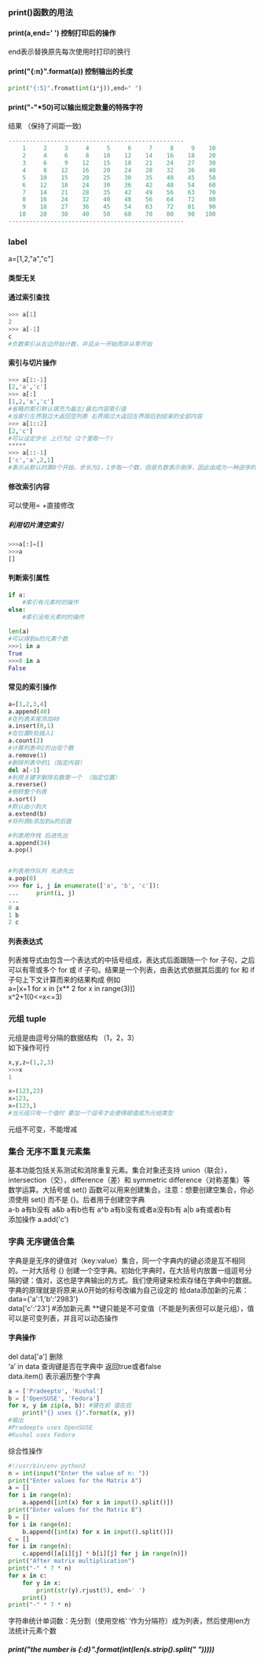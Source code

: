### print()函数的用法
#### print(a,end=' ') 控制打印后的操作
end表示替换原先每次使用时打印的换行 
#### print("{:n}".format(a)) 控制输出的长度
``` python
print("{:5}".fromat(int(i*j)),end=" ")
```

#### print("-"*50)可以输出规定数量的特殊字符

结果 
（保持了间距一致)
```python
--------------------------------------------------
    1     2     3     4     5     6     7     8     9    10 
    2     4     6     8    10    12    14    16    18    20 
    3     6     9    12    15    18    21    24    27    30 
    4     8    12    16    20    24    28    32    36    40 
    5    10    15    20    25    30    35    40    45    50 
    6    12    18    24    30    36    42    48    54    60 
    7    14    21    28    35    42    49    56    63    70 
    8    16    24    32    40    48    56    64    72    80 
    9    18    27    36    45    54    63    72    81    90 
   10    20    30    40    50    60    70    80    90   100 
--------------------------------------------------

```

### label
a=[1,2,"a","c"]
#### 类型无关
#### 通过索引查找
``` python
>>> a[1]
2
>>> a[-1]
c
#负数索引从右边开始计数，并且从一开始而非从零开始
```
#### 索引与切片操作
```python 
>>> a[1:-1]
[2,'a','c']
>>> a[:]
[1,2,'a','c']
#省略的索引默认填充为最左/最右内容索引值
#当索引左界限过大返回空列表 右界限过大返回左界限后到结束的全部内容
>>> a[1::2]
[2,'c']
#可以设定步长 上行为2（2个里取一个）
*****
>>> a[::-1]
['c','a',2,1]
#表示从默认的第0个开始，步长为1，1步取一个数，但是负数表示倒序，因此由成为一种逆序的方法
```

#### 修改索引内容
可以使用= +直接修改
##### 利用切片清空索引
```python 
>>>a[:]=[]
>>>a
[]
```
#### 判断索引属性
```python 
if a:
    #索引有元素时的操作
else:
    #索引没有元素时的操作
 
len(a)
#可以得到a的元素个数
>>>1 in a
True
>>>8 in a
False
```
#### 常见的索引操作
``` python
a=[1,2,3,4]
a.append(40)
#在列表末尾添加40
a.insert(0,1)
#在位置0处插入1
a.count(2)
#计算列表中2的出现个数
a.remove(1)
#删除列表中的1（指定内容）
del a[-1]
#利用关键字删除右数第一个 （指定位置）
a.reverse()
#倒转整个列表
a.sort()
#默认由小到大
a.extend(b)
#将列表b添加到a的后面

#列表用作栈 后进先出
a.append(34)
a.pop()


#列表用作队列 先进先出
a.pop(0)
>>> for i, j in enumerate(['a', 'b', 'c']):
...     print(i, j)
...
0 a
1 b
2 c
```
#### 列表表达式
列表推导式由包含一个表达式的中括号组成，表达式后面跟随一个 for 子句，之后可以有零或多个 for 或 if 子句。结果是一个列表，由表达式依据其后面的 for 和 if 子句上下文计算而来的结果构成 例如  
a=[x+1 for x in [x** 2 for x in range(3)]]  
x^2+1(0<=x<=3)

### 元组 tuple
元组是由逗号分隔的数据结构 （1，2，3）  
如下操作可行
``` python
x,y,z=(1,2,3)
>>>x
1

x=(123,23)
x=123,
x=(123,)
#当元组只有一个值时 要加一个逗号才会使得赋值成为元组类型  
```
元组不可变，不能增减

### 集合 无序不重复元素集
基本功能包括关系测试和消除重复元素。集合对象还支持 union（联合），intersection（交），difference（差）和 symmetric difference（对称差集）等数学运算。大括号或 set() 函数可以用来创建集合。注意：想要创建空集合，你必须使用 set() 而不是 {}。后者用于创建空字典  
a-b a有b没有 a&b a有b也有 a^b a有b没有或者a没有b有 a|b a有或者b有  
添加操作 a.add('c')
### 字典 无序键值合集
字典是是无序的键值对（key:value）集合，同一个字典内的键必须是互不相同的。一对大括号 {} 创建一个空字典。初始化字典时，在大括号内放置一组逗号分隔的键：值对，这也是字典输出的方式。我们使用键来检索存储在字典中的数据。 
字典的原理就是将原来从0开始的标号改编为自己设定的 给data添加新的元素：  
data={'a':1,'b':'2983'}  
data['c':'23'] #添加新元素
**键只能是不可变值（不能是列表但可以是元组），值可以是可变列表，并且可以动态操作  

#### 字典操作
del data['a'] 删除  
‘a’ in data 查询键是否在字典中 返回true或者false  
data.item() 表示遍历整个字典  
``` python
a = ['Pradeepto', 'Kushal'] 
b = ['OpenSUSE', 'Fedora']
for x, y in zip(a, b): #键在前 值在后
    print("{} uses {}".format(x, y))
#输出
#Pradeepto uses OpenSUSE
#Kushal uses Fedora
```
综合性操作
```python
#!/usr/bin/env python3
n = int(input("Enter the value of n: "))
print("Enter values for the Matrix A")
a = []
for i in range(n):
    a.append([int(x) for x in input().split()])
print("Enter values for the Matrix B")
b = []
for i in range(n):
    b.append([int(x) for x in input().split()])
c = []
for i in range(n):
    c.append([a[i][j] * b[i][j] for j in range(n)])
print("After matrix multiplication")
print("-" * 7 * n)
for x in c:
    for y in x:
        print(str(y).rjust(5), end=' ')
    print()
print("-" * 7 * n)
```

字符串统计单词数：先分割（使用空格‘ ’作为分隔符）成为列表，然后使用len方法统计元素个数  
##### print("the number is {:d}".format(int(len(s.strip().split(" ")))))  


